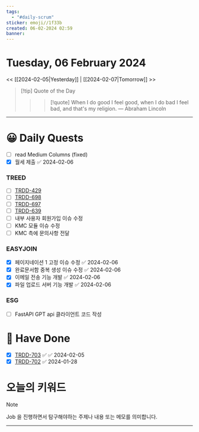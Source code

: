 ```yaml
---
tags:
  - "#daily-scrum"
sticker: emoji//1f33b
created: 06-02-2024 02:59
banner:
---
```

# Tuesday, 06 February 2024
<< [[2024-02-05|Yesterday]] | [[2024-02-07|Tomorrow]] >>

> [!tip] Quote of the Day  
> > > [!quote] When I do good I feel good, when I do bad I feel bad, and that's my religion.
> — Abraham Lincoln

---

#  😀 Daily Quests
- [ ] read Medium Columns (fixed)
- [x] 월세 제출 ✅ 2024-02-06

### TREED
 - [ ] [TRDD-429](https://alcherainc.atlassian.net/jira/software/projects/TRDD/boards/159?selectedIssue=TRDD-429)
- [ ] [TRDD-698](https://alcherainc.atlassian.net/jira/software/projects/TRDD/boards/159?selectedIssue=TRDD-698)
- [ ] [TRDD-697](https://alcherainc.atlassian.net/jira/software/projects/TRDD/boards/159?selectedIssue=TRDD-697)
- [ ] [TRDD-639](https://alcherainc.atlassian.net/jira/software/projects/TRDD/boards/159?selectedIssue=TRDD-639)
- [ ] 내부 사용자 회원가입 이슈 수정
- [ ] KMC 모듈 이슈 수정
- [ ] KMC 측에 문의사항 전달

### EASYJOIN
- [x] 페이지네이션 1 고정 이슈 수정 ✅ 2024-02-06
- [x] 완료문서함 중복 생성 이슈 수정 ✅ 2024-02-06
- [x] 이메일 전송 기능 개발 ✅ 2024-02-06
- [x] 파일 업로드 서버 기능 개발 ✅ 2024-02-06

### ESG
- [ ] FastAPI GPT api 클라이언트 코드 작성

# 🙂 Have Done
- [x] [TRDD-703](https://alcherainc.atlassian.net/jira/software/projects/TRDD/boards/159/backlog?selectedIssue=TRDD-703) ✅  ✅ 2024-02-05
- [x] [TRDD-702](https://alcherainc.atlassian.net/jira/software/projects/TRDD/boards/159/backlog?selectedIssue=TRDD-702) ✅ 2024-01-28

# 오늘의 키워드

> [!NOTE]
> Job 을 진행하면서 탐구해야하는 주제나 내용 또는 메모를 의미합니다.


---
